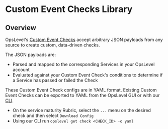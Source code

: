 # Custom Event Checks Library

## Overview
OpsLevel's [Custom Event Checks](https://docs.opslevel.com/docs/custom-event-checks) accept arbitrary JSON payloads from any source to create custom, data-driven checks.

The JSON payloads are:
* Parsed and mapped to the corresponding Services in your OpsLevel account
* Evaluated against your Custom Event Check's conditions to determine if a Service has passed or failed the Check


These Custom Event Check configs are in YAML format. Existing Custom Event Checks can be exported to YAML from the OpsLevel GUI or with our [CLI](https://docs.opslevel.com/docs/cli).
* On the service maturity Rubric, select the `...` menu on the desired check and then select `Download Config`
* Using our CLI run `opslevel get check <CHECK_ID> -o yaml`
